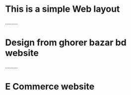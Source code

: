 # This is a simple Web layout 
..........
# Design from ghorer bazar bd website 
..........
# E Commerce website 
